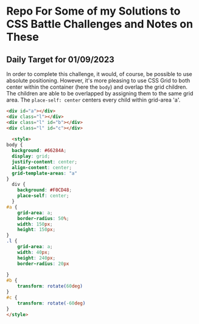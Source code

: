 # Repo For Some of my Solutions to CSS Battle Challenges and Notes on These

## Daily Target for 01/09/2023

In order to complete this challenge, it would, of course, be possible to use absolute positioning. However, it's more pleasing to use CSS Grid to both center within the container (here the `body`) and overlap the grid children. The children are able to be overlapped by assigning them to the same grid area. The `place-self: center` centers every child within grid-area 'a'.

  ```html
  <div id="a"></div>
  <div class="l"></div>
  <div class="l" id="b"></div>
  <div class="l" id="c"></div>
    
    <style>
  body {
    background: #66284A;
    display: grid;
    justify-content: center;
    align-content: center;
    grid-template-areas: "a"
  }
    div {
      background: #F0CD48;
      place-self: center;
    }
  #a {
      grid-area: a;
      border-radius: 50%;
      width: 150px;
      height: 150px;
  }
  .l {
      grid-area: a;
      width: 40px;
      height: 240px;
      border-radius: 20px
    
  }
  #b {
      transform: rotate(60deg)
  }
  #c {
      transform: rotate(-60deg)
  }
  </style>
  
  ```
